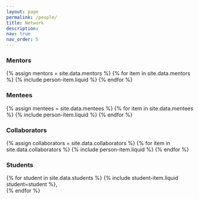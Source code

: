 ```yaml
---
layout: page
permalink: /people/
title: Network
description: 
nav: true
nav_order: 5
---
```


### Mentors
{% assign mentors = site.data.mentors %}
{% for item in site.data.mentors %}
  {% include person-item.liquid %}
{% endfor %}
<br>

### Mentees
{% assign mentees = site.data.mentees %}
{% for item in site.data.mentees %}
  {% include person-item.liquid %}
{% endfor %}
<br>

### Collaborators
{% assign collaborators = site.data.collaborators %}
{% for item in site.data.collaborators %}
  {% include person-item.liquid %}
{% endfor %}
<br>

### Students
{% for student in site.data.students %}
  {% include student-item.liquid student=student %},<br>
{% endfor %}
<br>
